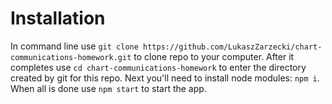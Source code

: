 # Installation

In command line use `git clone https://github.com/LukaszZarzecki/chart-communications-homework.git` to clone repo to your computer.
After it completes use `cd chart-communications-homework` to enter the directory created by git for this repo.
Next you'll need to install node modules: `npm i`.
When all is done use `npm start` to start the app.
